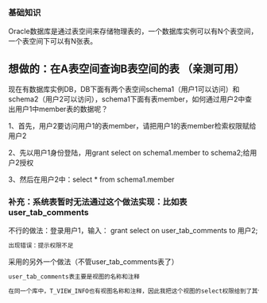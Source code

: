 
### 基础知识

Oracle数据库是通过表空间来存储物理表的，一个数据库实例可以有N个表空间，一个表空间下可以有N张表。

## 想做的：在A表空间查询B表空间的表 （亲测可用）

现在有数据库实例DB，DB下面有两个表空间schema1（用户1可以访问）和schema2（用户2可以访问），schema1下面有表member，如何通过用户2中查出用户1中member表的数据呢？

1、首先，用户2要访问用户1的表member，请把用户1的表member检索权限赋给用户2

2、先以用户1身份登陆，用grant select on schema1.member to schema2;给用户2授权

3、然后在用户2中：select * from schema1.member

### 补充：系统表暂时无法通过这个做法实现：比如表user_tab_comments


不行的做法：登录用户1，输入： grant select on user_tab_comments to 用户2;
```txt
出现错误：提示权限不足
```

采用的另外一个做法（不管user_tab_comments表了）
```txt
user_tab_comments表主要是视图的名称和注释

在同一个库中，T_VIEW_INFO也有视图名称和注释，因此我把这个视图的select权限给到了其他表

```








